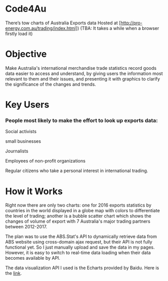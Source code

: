 # Code4Au

There’s tow charts of Australia Exports data 
Hosted at [http://pro-energy.com.au/trading/index.html]) (TBA: It takes a while when a browser firstly load it)
 
# Objective

Make Australia's international merchandise trade statistics record goods data easier to access and understand, by giving users the information most relevant to them and their issues, and presenting it with graphics to clarify the significance of the changes and trends.


# Key Users

### People most likely to make the effort to look up exports data:
Social activists

small businesses

Journalists

Employees of non-profit organizations

Regular citizens who take a personal interest in international trading.

# How it Works


Right now there are only two charts: one for 2016 exports statistics by countries in the world displayed in a globe map with colors to differentiate the level of trading; another is a bubble scatter chart which shows the changes of volume of export with 7 Australia's major trading partners between 2012-2017. 

The plan was to use the ABS.Stat's API to dynamically retrieve data from ABS website using cross-domain ajax request, but their API is not fully functional yet. So I just manually upload and save the data in my pages. However, it is easy to switch to real-time data loading when their data becomes available by API.

The data visualization API I used is the Echarts provided by Baidu. Here is the [link](http://Echarts.baidu.com/).
